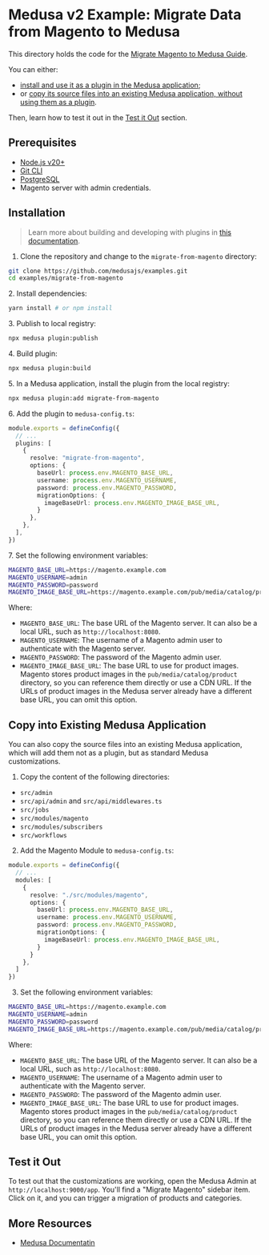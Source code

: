 # Medusa v2 Example: Migrate Data from Magento to Medusa

This directory holds the code for the [Migrate Magento to Medusa Guide](https://docs.medusajs.com/resources/examples/guides/custom-item-price).

You can either:

- [install and use it as a plugin in the Medusa application](#installation);
- or [copy its source files into an existing Medusa application, without using them as a plugin](#copy-into-existing-medusa-application).

Then, learn how to test it out in the [Test it Out](#test-it-out) section.

## Prerequisites

- [Node.js v20+](https://nodejs.org/en/download)
- [Git CLI](https://git-scm.com/downloads)
- [PostgreSQL](https://www.postgresql.org/download/)
- Magento server with admin credentials.

## Installation

> Learn more about building and developing with plugins in [this documentation](https://docs.medusajs.com/learn/fundamentals/plugins/create).

1. Clone the repository and change to the `migrate-from-magento` directory:

```bash
git clone https://github.com/medusajs/examples.git
cd examples/migrate-from-magento
```

2\. Install dependencies:

```bash
yarn install # or npm install
```

3\. Publish to local registry:

```bash
npx medusa plugin:publish
```

4\. Build plugin:

```bash
npx medusa plugin:build
```

5\. In a Medusa application, install the plugin from the local registry:

```bash
npx medusa plugin:add migrate-from-magento
```

6\. Add the plugin to `medusa-config.ts`:

```ts
module.exports = defineConfig({
  // ...
  plugins: [
    {
      resolve: "migrate-from-magento",
      options: {
        baseUrl: process.env.MAGENTO_BASE_URL,
        username: process.env.MAGENTO_USERNAME,
        password: process.env.MAGENTO_PASSWORD,
        migrationOptions: {
          imageBaseUrl: process.env.MAGENTO_IMAGE_BASE_URL,
        }
      },
    },
  ],
})
```

7\. Set the following environment variables:

```bash
MAGENTO_BASE_URL=https://magento.example.com
MAGENTO_USERNAME=admin
MAGENTO_PASSWORD=password
MAGENTO_IMAGE_BASE_URL=https://magento.example.com/pub/media/catalog/product
```

Where:

- `MAGENTO_BASE_URL`: The base URL of the Magento server. It can also be a local URL, such as `http://localhost:8080`.
- `MAGENTO_USERNAME`: The username of a Magento admin user to authenticate with the Magento server.
- `MAGENTO_PASSWORD`: The password of the Magento admin user.
- `MAGENTO_IMAGE_BASE_URL`: The base URL to use for product images. Magento stores product images in the `pub/media/catalog/product` directory, so you can reference them directly or use a CDN URL. If the URLs of product images in the Medusa server already have a different base URL, you can omit this option.

## Copy into Existing Medusa Application

You can also copy the source files into an existing Medusa application, which will add them not as a plugin, but as standard Medusa customizations.

1. Copy the content of the following directories:

- `src/admin`
- `src/api/admin` and `src/api/middlewares.ts`
- `src/jobs`
- `src/modules/magento`
- `src/modules/subscribers`
- `src/workflows`

2. Add the Magento Module to `medusa-config.ts`:

```ts
module.exports = defineConfig({
  // ...
  modules: [
    {
      resolve: "./src/modules/magento",
      options: {
        baseUrl: process.env.MAGENTO_BASE_URL,
        username: process.env.MAGENTO_USERNAME,
        password: process.env.MAGENTO_PASSWORD,
        migrationOptions: {
          imageBaseUrl: process.env.MAGENTO_IMAGE_BASE_URL,
        }
      }
    },
  ]
})
```

3. Set the following environment variables:

```bash
MAGENTO_BASE_URL=https://magento.example.com
MAGENTO_USERNAME=admin
MAGENTO_PASSWORD=password
MAGENTO_IMAGE_BASE_URL=https://magento.example.com/pub/media/catalog/product
```

Where:

- `MAGENTO_BASE_URL`: The base URL of the Magento server. It can also be a local URL, such as `http://localhost:8080`.
- `MAGENTO_USERNAME`: The username of a Magento admin user to authenticate with the Magento server.
- `MAGENTO_PASSWORD`: The password of the Magento admin user.
- `MAGENTO_IMAGE_BASE_URL`: The base URL to use for product images. Magento stores product images in the `pub/media/catalog/product` directory, so you can reference them directly or use a CDN URL. If the URLs of product images in the Medusa server already have a different base URL, you can omit this option.

## Test it Out

To test out that the customizations are working, open the Medusa Admin at `http://localhost:9000/app`. You'll find a "Migrate Magento" sidebar item. Click on it, and you can trigger a migration of products and categories.

## More Resources

- [Medusa Documentatin](https://docs.medusajs.com)
